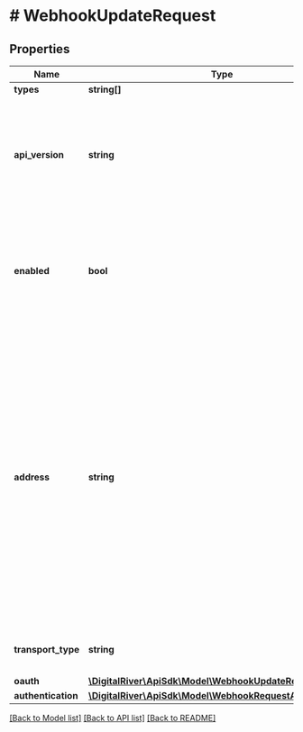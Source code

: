 # # WebhookUpdateRequest

## Properties

Name | Type | Description | Notes
------------ | ------------- | ------------- | -------------
**types** | **string[]** |  | [optional] 
**api_version** | **string** | Indicates whether to use the current default version of the API or the latest version of the API | [optional] [default to 'default']
**enabled** | **bool** | Indicate that webhook is enabled and receives notifications or is not enabled and does not receive notifications | [optional] [default to true]
**address** | **string** | URL of the webhook endpoint on your server you have set up to receive webhook notifications. Webhook data is sent as JSON in the POST request body. The full event details are included and can be used directly, after parsing the JSON into an Event object. | [optional] 
**transport_type** | **string** |  | [optional] [default to 'HTTP']
**oauth** | [**\DigitalRiver\ApiSdk\Model\WebhookUpdateRequestOauth**](WebhookUpdateRequestOauth.md) |  | [optional] 
**authentication** | [**\DigitalRiver\ApiSdk\Model\WebhookRequestAuthentication**](WebhookRequestAuthentication.md) |  | [optional] 

[[Back to Model list]](../../README.md#documentation-for-models) [[Back to API list]](../../README.md#documentation-for-api-endpoints) [[Back to README]](../../README.md)



